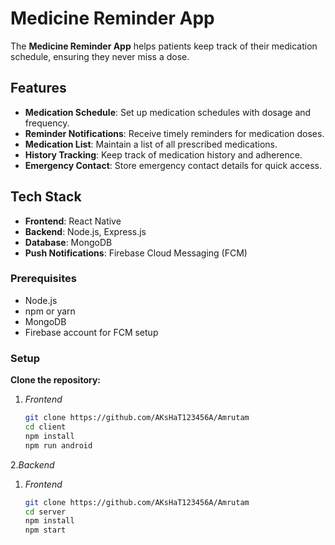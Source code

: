 # Medicine Reminder App

The **Medicine Reminder App** helps patients keep track of their medication schedule, ensuring they never miss a dose.

## Features

- **Medication Schedule**: Set up medication schedules with dosage and frequency.
- **Reminder Notifications**: Receive timely reminders for medication doses.
- **Medication List**: Maintain a list of all prescribed medications.
- **History Tracking**: Keep track of medication history and adherence.
- **Emergency Contact**: Store emergency contact details for quick access.

## Tech Stack

- **Frontend**: React Native
- **Backend**: Node.js, Express.js
- **Database**: MongoDB
- **Push Notifications**: Firebase Cloud Messaging (FCM)

### Prerequisites

- Node.js
- npm or yarn
- MongoDB
- Firebase account for FCM setup

### Setup

 **Clone the repository:**
1. *Frontend*
   ```bash
   git clone https://github.com/AKsHaT123456A/Amrutam
   cd client
   npm install 
   npm run android

2.*Backend*
1. *Frontend*
   ```bash
   git clone https://github.com/AKsHaT123456A/Amrutam
   cd server
   npm install
   npm start

